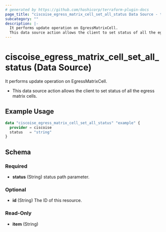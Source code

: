 ```yaml
---
# generated by https://github.com/hashicorp/terraform-plugin-docs
page_title: "ciscoise_egress_matrix_cell_set_all_status Data Source - terraform-provider-ciscoise"
subcategory: ""
description: |-
  It performs update operation on EgressMatrixCell.
  This data source action allows the client to set status of all the egress matrix cells.
---
```


# ciscoise_egress_matrix_cell_set_all_status (Data Source)

It performs update operation on EgressMatrixCell.

- This data source action allows the client to set status of all the egress matrix cells.

## Example Usage

```terraform
data "ciscoise_egress_matrix_cell_set_all_status" "example" {
  provider = ciscoise
  status   = "string"
}
```

<!-- schema generated by tfplugindocs -->
## Schema

### Required

- **status** (String) status path parameter.

### Optional

- **id** (String) The ID of this resource.

### Read-Only

- **item** (String)


